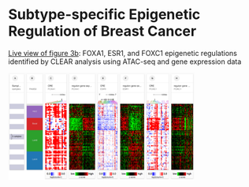 # Subtype-specific Epigenetic Regulation of Breast Cancer

[Live view of figure 3b](/?bookmark=ffb75745aca07e11d803a261f9261920): FOXA1, ESR1, and FOXC1 epigenetic regulations identified by CLEAR analysis using ATAC-seq and gene expression data 

<a href="/?bookmark=ffb75745aca07e11d803a261f9261920"><img src="https://github.com/ucscXena/cohortMetaData/raw/master/hub_clear.xenahubs.net/figure3b_live.png" width="75%">
